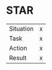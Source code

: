 # STAR

|       |       |
| ----- | ----- |
| Situation | x|
| Task | x |
| Action | x |
| Result | x |
